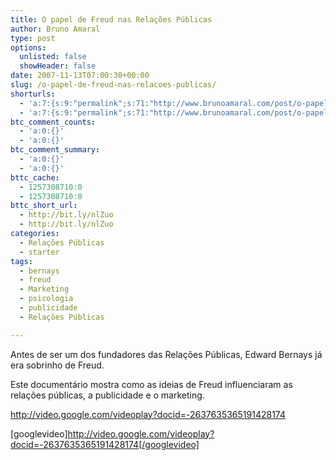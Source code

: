 ```yaml
---
title: O papel de Freud nas Relações Públicas
author: Bruno Amaral
type: post
options:
  unlisted: false
  showHeader: false
date: 2007-11-13T07:00:30+00:00
slug: /o-papel-de-freud-nas-relacoes-publicas/
shorturls:
  - 'a:7:{s:9:"permalink";s:71:"http://www.brunoamaral.com/post/o-papel-de-freud-nas-relacoes-publicas/";s:7:"tinyurl";s:25:"http://tinyurl.com/62amub";s:4:"isgd";s:17:"http://is.gd/pDzO";s:5:"bitly";s:18:"http://bit.ly/IGwD";s:5:"snipr";s:22:"http://snipr.com/euptr";s:5:"snurl";s:22:"http://snurl.com/euptr";s:7:"snipurl";s:24:"http://snipurl.com/euptr";}'
  - 'a:7:{s:9:"permalink";s:71:"http://www.brunoamaral.com/post/o-papel-de-freud-nas-relacoes-publicas/";s:7:"tinyurl";s:25:"http://tinyurl.com/62amub";s:4:"isgd";s:17:"http://is.gd/pDzO";s:5:"bitly";s:18:"http://bit.ly/IGwD";s:5:"snipr";s:22:"http://snipr.com/euptr";s:5:"snurl";s:22:"http://snurl.com/euptr";s:7:"snipurl";s:24:"http://snipurl.com/euptr";}'
btc_comment_counts:
  - 'a:0:{}'
  - 'a:0:{}'
btc_comment_summary:
  - 'a:0:{}'
  - 'a:0:{}'
bttc_cache:
  - 1257308710:0
  - 1257308710:0
bttc_short_url:
  - http://bit.ly/nlZuo
  - http://bit.ly/nlZuo
categories:
  - Relações Públicas
  - starter
tags:
  - bernays
  - freud
  - Marketing
  - psicologia
  - publicidade
  - Relações Públicas

---
```

Antes de ser um dos fundadores das Relações Públicas, Edward Bernays já era sobrinho de Freud.

Este documentário mostra como as ideias de Freud influenciaram as relações públicas, a publicidade e o marketing.

<a href="http://video.google.com/videoplay?docid=-2637635365191428174" mce_href="http://video.google.com/videoplay?docid=-2637635365191428174">http://video.google.com/videoplay?docid=-2637635365191428174</a>

[googlevideo]http://video.google.com/videoplay?docid=-2637635365191428174[/googlevideo]